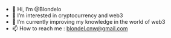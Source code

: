 - 👋 Hi, I’m @Blondelo
- 👀 I’m interested in cryptocurrency and web3
- 🌱 I’m currently improving my knowledge in the world of web3
- 📫 How to reach me : blondel.cnw@gmail.com

<!---
Blondelo/Blondelo is a ✨ special ✨ repository because its `README.md` (this file) appears on your GitHub profile.
You can click the Preview link to take a look at your changes.
--->
